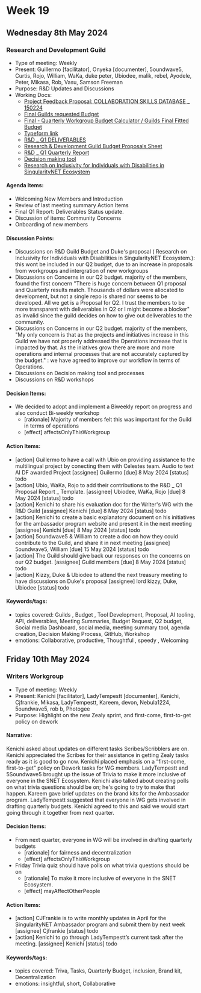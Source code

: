 # Week 19

## Wednesday 8th May 2024

### Research and Development Guild

- Type of meeting: Weekly
- Present: Guillermo [facilitator], Onyeka  [documenter], 5oundwave5, Curtis, Rojo, William, WaKa, duke peter, Ubiodee, malik, rebel, Ayodele, Peter, Mikasa, Rob, Vasu, Samson Freeman
- Purpose: R&D Updates and Discussions 
- Working Docs:
  - [Project Feedback Proposal:  COLLABORATION SKILLS DATABASE _ 150224](https://docs.google.com/document/d/1a_q2yq1jrLSUiPzIfADZSsOcV3za7PBPY_XXsCg8AS0/edit)
  - [Final Guilds requested Budget](https://docs.google.com/spreadsheets/d/1gPUEAjXOp2DA9B5UDiPizKwBdaQAMY4k/edit#gid=612486399)
  - [Final - Quarterly Workgroup Budget Calculator / Guilds Final Fitted Budget ](https://docs.google.com/spreadsheets/d/1BBogj9rAO52cpdGP3uvp8hAHNa4Qw66lz9JLjSC2yVs/edit#gid=1788547254)
  - [Typeform link](https://fqmtepho6kd.typeform.com/to/uHsVjdS5)
  - [R&D _ Q1 DELIVERABLES](https://drive.google.com/drive/folders/1qy4P7bWmzFDWbNe03Do5HSV3FLOGYMnT?usp=sharing)
  - [Research & Development Guild Budget Proposals Sheet](https://docs.google.com/spreadsheets/d/1Cu2snGCH-9H4rviHFwcMD_qV-qRLjwFbO4eNjrWX6Hs/edit?usp=drive_link)
  - [R&D _ Q1 Quarterly Report ](https://docs.google.com/document/d/1ZFZr_OxtuQd2x21ZQQtFiaMipuYdj8MvuYFljWsRRZ8/edit?usp=drive_link)
  - [Decision making tool](https://citizenos.com/)
  - [Research on Inclusivity for Individuals with Disabilities in SingularityNET Ecosystem](https://docs.google.com/document/d/1NFXUJ-yyXkXR4SBUzuG-KsQb3-5veaaiK1b4TWhTTHU/edit#heading=h.7160rr8iahel)

#### Agenda Items:
- Welcoming New Members and Introduction
- Review of last meeting summary Action Items
- Final Q1 Report: Deliverables Status update.
- Discussion of items: Community Concerns
- Onboarding of new members

#### Discussion Points:
- Discussions on R&D Guild Budget and Duke's proposal ( Research on Inclusivity for Individuals with Disabilities in SingularityNET Ecosystem.): this wont be included in our Q2 budget, due to an increase in proposals from workgroups and intergration of new workgroups
- Discussions on Concerns in our Q2 budget. majority of the members, found the first concern "There is huge concern between Q1 proposal and Quarterly results match. Thousands of dollars were allocated to development, but not a single repo is shared nor seems to be developed. All we get is a Proposal for Q2. I trust the members to be more transparent with deliverables in Q2 or I might become a blocker" as invalid since the guild decides on how to give out deliverables to the community.
- Discussions on Concerns in our Q2 budget. majority of the members, "My only concern is that as the projects and initiatives increase in this Guild we have not properly addressed the Operations increase that is impacted by that. As the iniatives grow there are more and more operations and internal processes that are not accurately captured by the budget." : we have agreed to improve our workflow in terms of Operations.
- Discussions on Decision making tool and processes
- Discussions on R&D workshops

#### Decision Items:
- We decided to adopt and implement a Biweekly report on progress and also conduct Bi-weekly workshop
  - [rationale] Majority of members felt this was important for the Guild in terms of operations
  - [effect] affectsOnlyThisWorkgroup

#### Action Items:
- [action] Guillermo to have a call with Ubio on providing assistance to the multilingual project by conecting them with Celestes team. Audio to text AI DF awarded Project [assignee] Guilermo [due] 8 May 2024 [status] todo
- [action] Ubio, WaKa, Rojo to add their contributions to the R&D _ Q1 Proposal Report _ Template. [assignee] Ubiodee, WaKa, Rojo [due] 8 May 2024 [status] todo
- [action] Kenichi to share his evaluation doc for the Writer's WG with the R&D Guild [assignee] Kenichi [due] 8 May 2024 [status] todo
- [action] Kenichi to create a basic explanatory document on his initiatives for the ambassador program website and present it in the next meeting  [assignee] Kenichi [due] 8 May 2024 [status] todo
- [action] 5oundwave5 & William to create a doc on how they could contribute to the Guild, and share it in next meeting [assignee] 5oundwave5, William [due] 15 May 2024 [status] todo
- [action] The Guild should give back our responses on the concerns on our Q2 budget. [assignee] Guild members [due] 8 May 2024 [status] todo
- [action] Kizzy, Duke & Ubiodee to attend the next treasury meeting to have discussions on Duke's proposal [assignee] lord kizzy, Duke, Ubiodee [status] todo

#### Keywords/tags:
- topics covered: Guilds , Budget , Tool Development, Proposal, AI tooling, API, deliverables, Meeting Summaries, Budget Request, Q2 budget, Social media Dashboard, social media, meeting summary tool, agenda creation, Decision Making Process, GitHub, Workshop
- emotions: Collaborative, productive, Thoughtful , speedy , Welcoming


## Friday 10th May 2024

### Writers Workgroup

- Type of meeting: Weekly
- Present: Kenichi [facilitator], LadyTempestt [documenter], Kenichi, Cjfrankie, Mikasa, LadyTempestt, Kareem, devon, Nebula1224, 5oundwave5, rob b, Photogee
- Purpose: Highlight on the new Zealy sprint, and first-come, first-to-get policy on dework 
#### Narrative:
Kenichi asked about updates on different tasks Scribes/Scribblers are on.
Kenichi appreciated the Scribes for their assistance in getting Zealy tasks ready as it is good to go now.
Kenichi placed emphasis on a “first-come, first-to-get” policy on Dework tasks for WG members.
LadyTempestt and 5Soundwave5 brought up the issue of Trivia to make it more inclusive of everyone in the SNET Ecosystem. Kenichi also talked about creating polls on what trivia questions should be on; he's going to try to make that happen.
Kareem gave brief updates on the brand kits for the Ambassador program. 
LadyTempestt suggested that everyone in WG gets involved in drafting quarterly budgets. Kenichi agreed to this and said we would start going through it together from next quarter.



#### Decision Items:
- From next quarter, everyone in WG will be involved in drafting quarterly budgets
  - [rationale] for fairness and decentralization
  - [effect] affectsOnlyThisWorkgroup
- Friday Trivia quiz should have polls on what trivia questions should be on
  - [rationale]  To make it more inclusive of everyone in the SNET Ecosystem.
  - [effect] mayAffectOtherPeople

#### Action Items:
- [action] CJFrankie is to write monthly updates in April for the SingularityNET Ambassador program and submit them by next week [assignee] Cjfrankie  [status] todo
- [action] Kenichi to go through LadyTempestt’s current task after the meeting. [assignee] Kenichi [status] todo

#### Keywords/tags:
- topics covered: Triva, Tasks, Quarterly Budget, inclusion, Brand kit, Decentralization
- emotions: insightful, short, Collaborative